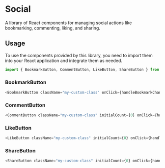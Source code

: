 # Social

A library of React components for managing social actions like bookmarking, commenting, liking, and sharing.

## Usage
To use the components provided by this library, you need to import them into your React application and integrate them as needed.
```javascript
import { BookmarkButton, CommentButton, LikeButton, ShareButton } from '@sswahn/social'
```

### BookmarkButton
```javascript
<BookmarkButton className="my-custom-class" onClick={handleBookmarkChange} />
```  

### CommentButton
```javascript
<CommentButton className="my-custom-class" initialCount={0} onClick={handleCommentChange} />
```  

### LikeButton
```javascript
<LikeButton className="my-custom-class" initialCount={0} onClick={handleLikeChange} />
```  

### ShareButton
```javascript
<ShareButton className="my-custom-class" initialCount={0} onClick={handleShareChange} />
```


